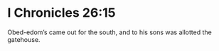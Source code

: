 # I Chronicles 26:15

Obed-edom’s came out for the south, and to his sons was allotted the gatehouse.
